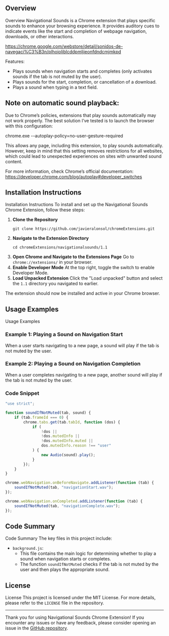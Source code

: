 ## Overview

Overview
Navigational Sounds is a Chrome extension that plays specific sounds to enhance your browsing experience. It provides auditory cues to indicate events like the start and completion of webpage navigation, downloads, or other interactions.

https://chrome.google.com/webstore/detail/sonidos-de-navegaci%C3%B3n/plhoioliblcddpmljieonfdndcmjmkpd

Features:
 - Plays sounds when navigation starts and completes (only activates sounds if the tab is not muted by the user).
 - Plays sounds for the start, completion, or cancellation of a download.
 - Plays a sound when typing in a text field.

## Note on automatic sound playback:

Due to Chrome’s policies, extensions that play sounds automatically may not work properly. The best solution I’ve tested is to launch the browser with this configuration:

chrome.exe --autoplay-policy=no-user-gesture-required

This allows any page, including this extension, to play sounds automatically. However, keep in mind that this setting removes restrictions for all websites, which could lead to unexpected experiences on sites with unwanted sound content.

For more information, check Chrome’s official documentation:
https://developer.chrome.com/blog/autoplay#developer_switches

##
## Installation Instructions

Installation Instructions
To install and set up the Navigational Sounds Chrome Extension, follow these steps:

1. **Clone the Repository**
   ```shell
   git clone https://github.com/javieralonsol/chromeExtensions.git
   ```
2. **Navigate to the Extension Directory**
   ```shell
   cd chromeExtensions/navigationalsounds/1.1
   ```
3. **Open Chrome and Navigate to the Extensions Page**
   Go to `chrome://extensions/` in your browser.
4. **Enable Developer Mode**
   At the top right, toggle the switch to enable Developer Mode.
5. **Load Unpacked Extension**
   Click the "Load unpacked" button and select the `1.1` directory you navigated to earlier.

The extension should now be installed and active in your Chrome browser.

##
## Usage Examples

Usage Examples
### Example 1: Playing a Sound on Navigation Start
When a user starts navigating to a new page, a sound will play if the tab is not muted by the user.

### Example 2: Playing a Sound on Navigation Completion
When a user completes navigating to a new page, another sound will play if the tab is not muted by the user.

### Code Snippet
```javascript
"use strict";

function soundIfNotMuted(tab, sound) {
    if (tab.frameId === 0) {
        chrome.tabs.get(tab.tabId, function (dos) {
            if (
                !dos ||
                !dos.mutedInfo ||
                !dos.mutedInfo.muted ||
                dos.mutedInfo.reason !== "user"
            ) {
                new Audio(sound).play();
            }
        });
    }
}

chrome.webNavigation.onBeforeNavigate.addListener(function (tab) {
    soundIfNotMuted(tab, "navigationStart.wav");
});

chrome.webNavigation.onCompleted.addListener(function (tab) {
    soundIfNotMuted(tab, "navigationComplete.wav");
});
```

##
## Code Summary

Code Summary
The key files in this project include:

- `background.js`:
  - This file contains the main logic for determining whether to play a sound when navigation starts or completes.
  - The function `soundIfNotMuted` checks if the tab is not muted by the user and then plays the appropriate sound.

##
## License

License
This project is licensed under the MIT License. For more details, please refer to the `LICENSE` file in the repository.

---

Thank you for using Navigational Sounds Chrome Extension! If you encounter any issues or have any feedback, please consider opening an issue in the [GitHub repository](https://github.com/javieralonsol/chromeExtensions).
```

